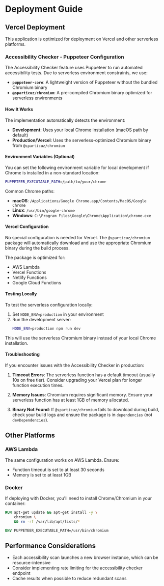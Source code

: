 # Deployment Guide

## Vercel Deployment

This application is optimized for deployment on Vercel and other serverless platforms.

### Accessibility Checker - Puppeteer Configuration

The Accessibility Checker feature uses Puppeteer to run automated accessibility tests. Due to serverless environment constraints, we use:

- **`puppeteer-core`**: A lightweight version of Puppeteer without the bundled Chromium binary
- **`@sparticuz/chromium`**: A pre-compiled Chromium binary optimized for serverless environments

#### How It Works

The implementation automatically detects the environment:

- **Development**: Uses your local Chrome installation (macOS path by default)
- **Production/Vercel**: Uses the serverless-optimized Chromium binary from `@sparticuz/chromium`

#### Environment Variables (Optional)

You can set the following environment variable for local development if Chrome is installed in a non-standard location:

```bash
PUPPETEER_EXECUTABLE_PATH=/path/to/your/chrome
```

Common Chrome paths:

- **macOS**: `/Applications/Google Chrome.app/Contents/MacOS/Google Chrome`
- **Linux**: `/usr/bin/google-chrome`
- **Windows**: `C:\Program Files\Google\Chrome\Application\chrome.exe`

#### Vercel Configuration

No special configuration is needed for Vercel. The `@sparticuz/chromium` package will automatically download and use the appropriate Chromium binary during the build process.

The package is optimized for:

- AWS Lambda
- Vercel Functions
- Netlify Functions
- Google Cloud Functions

#### Testing Locally

To test the serverless configuration locally:

1. Set `NODE_ENV=production` in your environment
2. Run the development server:
   ```bash
   NODE_ENV=production npm run dev
   ```

This will use the serverless Chromium binary instead of your local Chrome installation.

#### Troubleshooting

If you encounter issues with the Accessibility Checker in production:

1. **Timeout Errors**: The serverless function has a default timeout (usually 10s on free tier). Consider upgrading your Vercel plan for longer function execution times.

2. **Memory Issues**: Chromium requires significant memory. Ensure your serverless function has at least 1GB of memory allocated.

3. **Binary Not Found**: If `@sparticuz/chromium` fails to download during build, check your build logs and ensure the package is in `dependencies` (not `devDependencies`).

## Other Platforms

### AWS Lambda

The same configuration works on AWS Lambda. Ensure:

- Function timeout is set to at least 30 seconds
- Memory is set to at least 1GB

### Docker

If deploying with Docker, you'll need to install Chrome/Chromium in your container:

```dockerfile
RUN apt-get update && apt-get install -y \
    chromium \
    && rm -rf /var/lib/apt/lists/*

ENV PUPPETEER_EXECUTABLE_PATH=/usr/bin/chromium
```

## Performance Considerations

- Each accessibility scan launches a new browser instance, which can be resource-intensive
- Consider implementing rate limiting for the accessibility checker endpoint
- Cache results when possible to reduce redundant scans
